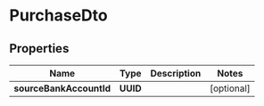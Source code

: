 

# PurchaseDto


## Properties

| Name | Type | Description | Notes |
|------------ | ------------- | ------------- | -------------|
|**sourceBankAccountId** | **UUID** |  |  [optional] |



